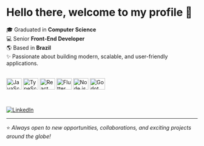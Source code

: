 # Hello there, welcome to my profile 👋

🎓 Graduated in **Computer Science**  
💻 Senior **Front-End Developer**  
🌎 Based in **Brazil**  
✨ Passionate about building modern, scalable, and user-friendly applications.  
<br>
<p align="left">
  <img src="https://cdn.jsdelivr.net/gh/devicons/devicon/icons/javascript/javascript-original.svg" alt="JavaScript" height="30" width="40" align="center"/>
  <img src="https://cdn.jsdelivr.net/gh/devicons/devicon/icons/typescript/typescript-original.svg" alt="TypeScript" height="30" width="40" align="center"/>
  <img src="https://cdn.jsdelivr.net/gh/devicons/devicon/icons/react/react-original.svg" alt="React" height="30" width="40" align="center"/>
  <img src="https://cdn.jsdelivr.net/gh/devicons/devicon/icons/flutter/flutter-original.svg" alt="Flutter" height="30" width="40" align="center"/>
  <img src="https://cdn.jsdelivr.net/gh/devicons/devicon/icons/nodejs/nodejs-original.svg" alt="Node.js" height="30" width="40" align="center"/>
  <img src="https://cdn.jsdelivr.net/gh/devicons/devicon/icons/godot/godot-original.svg" alt="Godot (GDScript)" height="30" width="40" align="center"/>
</p>
<br>
<p align="left">
  <a href="https://www.linkedin.com/in/marcelo-felix-assis" target="_blank">
    <img src="https://img.shields.io/badge/LinkedIn-0A66C2?style=for-the-badge&logo=linkedin&logoColor=white" alt="LinkedIn"/>
  </a>
</p>

---

⭐️ *Always open to new opportunities, collaborations, and exciting projects around the globe!*
